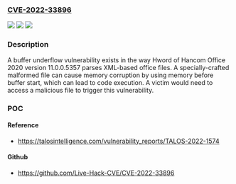 ### [CVE-2022-33896](https://cve.mitre.org/cgi-bin/cvename.cgi?name=CVE-2022-33896)
![](https://img.shields.io/static/v1?label=Product&message=Hancom%20Office%202020&color=blue)
![](https://img.shields.io/static/v1?label=Version&message=%3D%20Hancom%20Office%202020%2011.0.0.5357%20&color=brighgreen)
![](https://img.shields.io/static/v1?label=Vulnerability&message=CWE-124%3A%20Buffer%20Underwrite%20('Buffer%20Underflow')&color=brighgreen)

### Description

A buffer underflow vulnerability exists in the way Hword of Hancom Office 2020 version 11.0.0.5357 parses XML-based office files. A specially-crafted malformed file can cause memory corruption by using memory before buffer start, which can lead to code execution. A victim would need to access a malicious file to trigger this vulnerability.

### POC

#### Reference
- https://talosintelligence.com/vulnerability_reports/TALOS-2022-1574

#### Github
- https://github.com/Live-Hack-CVE/CVE-2022-33896

